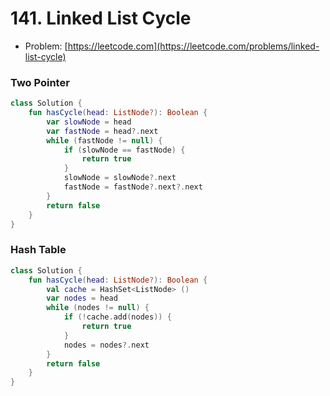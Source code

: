 # 141. Linked List Cycle

- Problem: [https://leetcode.com](https://leetcode.com/problems/linked-list-cycle)

### Two Pointer

```kotlin
class Solution {
    fun hasCycle(head: ListNode?): Boolean {
        var slowNode = head
        var fastNode = head?.next
        while (fastNode != null) {
            if (slowNode == fastNode) {
                return true
            }
            slowNode = slowNode?.next
            fastNode = fastNode?.next?.next           
        }
        return false
    }
}
```

### Hash Table

```kotlin
class Solution {
    fun hasCycle(head: ListNode?): Boolean {
        val cache = HashSet<ListNode> ()
        var nodes = head
        while (nodes != null) {
            if (!cache.add(nodes)) {
                return true
            }
            nodes = nodes?.next
        }
        return false
    }
}
```